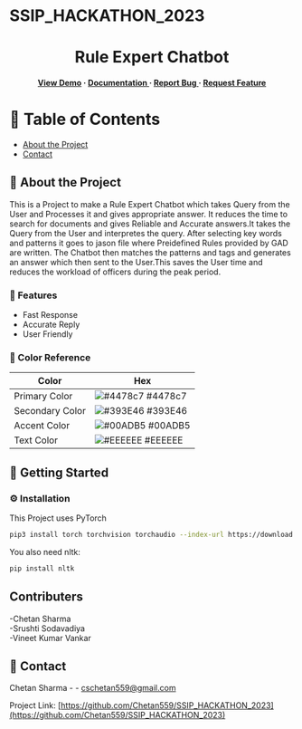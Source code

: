 # SSIP_HACKATHON_2023

<div align='center'>

<h1>Rule Expert Chatbot</h1>
<h4> <a href=https://chetan559.github.io/SSIP_HACKATHON_2023/Draft2/>View Demo</a> <span> · </span> <a href="https://github.com/Chetan559/SSIP_HACKATHON_2023/blob/master/README.md"> Documentation </a> <span> · </span> <a href="https://github.com/Chetan559/SSIP_HACKATHON_2023/issues"> Report Bug </a> <span> · </span> <a href="https://github.com/Chetan559/SSIP_HACKATHON_2023/issues"> Request Feature </a> </h4>


</div>

# :notebook_with_decorative_cover: Table of Contents

- [About the Project](#star2-about-the-project)
- [Contact](#handshake-contact)


## :star2: About the Project

This is a Project to make a Rule Expert Chatbot which takes Query from the User and Processes it and gives appropriate answer. It reduces the time to search for documents and gives Reliable and Accurate answers.It takes the Query from the User and interpretes the query. After selecting key words and patterns it goes to jason file where Preidefined Rules provided by GAD are written. The Chatbot then matches the patterns and tags and generates an answer which then sent to the User.This saves the User time and reduces the workload of officers during the peak period.

### :dart: Features
- Fast Response
- Accurate Reply
- User Friendly


### :art: Color Reference
| Color | Hex |
| --------------- | ---------------------------------------------------------------- |
| Primary Color | ![#4478c7](https://via.placeholder.com/10/4478c7?text=+) #4478c7 |
| Secondary Color | ![#393E46](https://via.placeholder.com/10/393E46?text=+) #393E46 |
| Accent Color | ![#00ADB5](https://via.placeholder.com/10/00ADB5?text=+) #00ADB5 |
| Text Color | ![#EEEEEE](https://via.placeholder.com/10/EEEEEE?text=+) #EEEEEE |

## :toolbox: Getting Started

### :gear: Installation

This Project uses PyTorch
```bash
pip3 install torch torchvision torchaudio --index-url https://download.pytorch.org/whl/cu118
```
You also need nltk:
```bash
pip install nltk
```

## Contributers
-Chetan Sharma <br>
-Srushti Sodavadiya <br>
-Vineet Kumar Vankar <br>

## :handshake: Contact

Chetan Sharma - - cschetan559@gmail.com

Project Link: [https://github.com/Chetan559/SSIP_HACKATHON_2023](https://github.com/Chetan559/SSIP_HACKATHON_2023)
